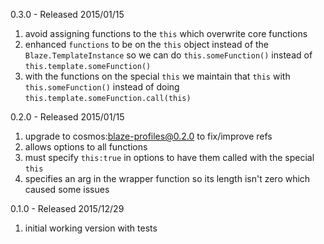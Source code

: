 0.3.0 - Released 2015/01/15

1. avoid assigning functions to the `this` which overwrite core functions
2. enhanced `functions` to be on the `this` object instead of the `Blaze.TemplateInstance` so we can do `this.someFunction()` instead of `this.template.someFunction()`
3. with the functions on the special `this` we maintain that `this` with `this.someFunction()` instead of doing `this.template.someFunction.call(this)`


0.2.0 - Released 2015/01/15

1. upgrade to cosmos:blaze-profiles@0.2.0 to fix/improve refs
2. allows options to all functions
3. must specify `this:true` in options to have them called with the special `this`
4. specifies an arg in the wrapper function so its length isn't zero which caused some issues


0.1.0 - Released 2015/12/29

1. initial working version with tests
